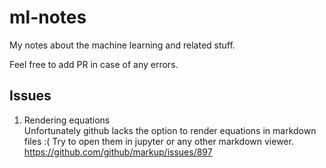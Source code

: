 # ml-notes
My notes about the machine learning and related stuff.

Feel free to add PR in case of any errors. 


## Issues
1. Rendering equations  
  Unfortunately github lacks the option to render equations in markdown files :(
  Try to open them in jupyter or any other markdown viewer.
  https://github.com/github/markup/issues/897
